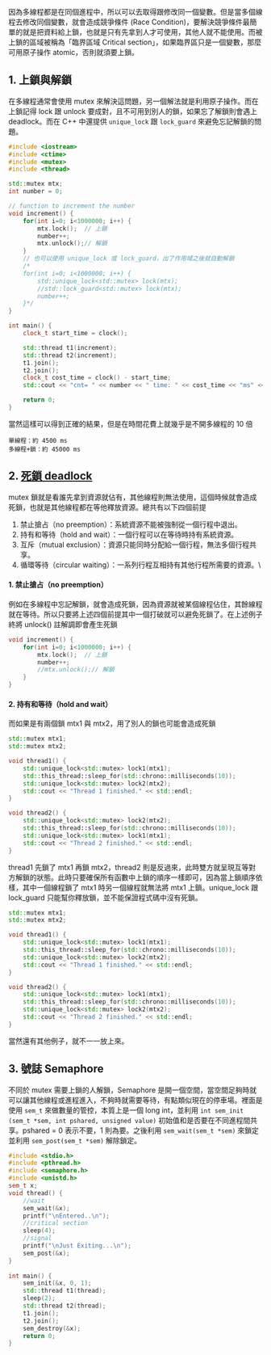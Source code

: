 因為多線程都是在同個進程中，所以可以去取得跟修改同一個變數。但是當多個線程去修改同個變數，就會造成競爭條件 (Race Condition)，要解決競爭條件最簡單的就是把資料給上鎖，也就是只有先拿到人才可使用，其他人就不能使用。而被上鎖的區域被稱為「臨界區域 Critical section」，如果臨界區只是一個變數，那麼可用原子操作 atomic，否則就須要上鎖。
 
## 1. 上鎖與解鎖
在多線程通常會使用 mutex 來解決這問題，另一個解法就是利用原子操作。而在上鎖記得 lock 跟 unlock 要成對，且不可用到別人的鎖，如果忘了解鎖則會遇上 deadlock。而在 C++ 中還提供 ```unique_lock``` 跟 ```lock_guard``` 來避免忘記解鎖的問題。
```cpp
#include <iostream>
#include <ctime>
#include <mutex>
#include <thread>

std::mutex mtx; 
int number = 0; 

// function to increment the number 
void increment() {
    for(int i=0; i<1000000; i++) {
        mtx.lock();  // 上鎖
        number++;
        mtx.unlock();// 解鎖 
    }
    // 也可以使用 unique_lock 或 lock_guard，出了作用域之後就自動解鎖
    /*
    for(int i=0; i<1000000; i++) {
        std::unique_lock<std::mutex> lock(mtx);
        //std::lock_guard<std::mutex> lock(mtx);
        number++;
    }*/
} 

int main() {
    clock_t start_time = clock();

    std::thread t1(increment);
    std::thread t2(increment);
    t1.join();
    t2.join();
    clock_t cost_time = clock() - start_time;
    std::cout << "cnt= " << number << " time: " << cost_time << "ms" << std::endl;

    return 0;
}
```
當然這樣可以得到正確的結果，但是在時間花費上就幾乎是不開多線程的 10 倍
```
單線程：約 4500 ms
多線程+鎖：約 45000 ms
```

## 2. [死鎖 deadlock](https://zh.wikipedia.org/zh-tw/%E6%AD%BB%E9%94%81)
mutex 鎖就是看誰先拿到資源就佔有，其他線程則無法使用，這個時候就會造成死鎖，也就是其他線程都在等他釋放資源。總共有以下四個前提
1. 禁止搶占（no preemption）：系統資源不能被強制從一個行程中退出。
2. 持有和等待（hold and wait）：一個行程可以在等待時持有系統資源。
3. 互斥（mutual exclusion）：資源只能同時分配給一個行程，無法多個行程共享。
4. 循環等待（circular waiting）：一系列行程互相持有其他行程所需要的資源。\

#### 1. 禁止搶占（no preemption）
例如在多線程中忘記解鎖，就會造成死鎖，因為資源就被某個線程佔住，其餘線程就在等待。所以只要將上述四個前提其中一個打破就可以避免死鎖了。在上述例子終將 unlock() 註解調即會產生死鎖
```cpp
void increment() { 
    for(int i=0; i<1000000; i++) {
        mtx.lock();  // 上鎖
        number++;
        //mtx.unlock();// 解鎖 
    }
} 
```
#### 2. 持有和等待（hold and wait）
而如果是有兩個鎖 mtx1 與 mtx2，用了別人的鎖也可能會造成死鎖
```cpp
std::mutex mtx1;
std::mutex mtx2;

void thread1() {
    std::unique_lock<std::mutex> lock1(mtx1);
    std::this_thread::sleep_for(std::chrono::milliseconds(10));
    std::unique_lock<std::mutex> lock2(mtx2);
    std::cout << "Thread 1 finished." << std::endl;
}

void thread2() {
    std::unique_lock<std::mutex> lock2(mtx2);
    std::this_thread::sleep_for(std::chrono::milliseconds(10));
    std::unique_lock<std::mutex> lock1(mtx1);
    std::cout << "Thread 2 finished." << std::endl;
}
```
thread1 先鎖了 mtx1 再鎖 mtx2，thread2 則是反過來，此時雙方就呈現互等對方解鎖的狀態。此時只要確保所有函數中上鎖的順序一樣即可，因為當上鎖順序依樣，其中一個線程鎖了 mtx1 時另一個線程就無法將 mtx1 上鎖。unique_lock 跟 lock_guard 只能幫你釋放鎖，並不能保證程式碼中沒有死鎖。
```cpp
std::mutex mtx1;
std::mutex mtx2;

void thread1() {
    std::unique_lock<std::mutex> lock1(mtx1);
    std::this_thread::sleep_for(std::chrono::milliseconds(10));
    std::unique_lock<std::mutex> lock2(mtx2);
    std::cout << "Thread 1 finished." << std::endl;
}

void thread2() {
    std::unique_lock<std::mutex> lock1(mtx1);
    std::this_thread::sleep_for(std::chrono::milliseconds(10));
    std::unique_lock<std::mutex> lock2(mtx2);
    std::cout << "Thread 2 finished." << std::endl;
}
```
當然還有其他例子，就不一一放上來。
## 3. 號誌 Semaphore
不同於 mutex 需要上鎖的人解鎖，Semaphore 是開一個空間，當空間足夠時就可以讓其他線程或進程進入，不夠時就需要等待，有點類似現在的停車場。裡面是使用 ```sem_t``` 來做數量的管控，本質上是一個 long int，並利用 ```int sem_init (sem_t *sem, int pshared, unsigned value)``` 初始值和是否要在不同進程間共享。pshared = 0 表示不要，1 則為要。之後利用 ```sem_wait(sem_t *sem)``` 來鎖定並利用 ```sem_post(sem_t *sem)``` 解除鎖定。
```cpp
#include <stdio.h> 
#include <pthread.h> 
#include <semaphore.h> 
#include <unistd.h> 
sem_t x; 
void thread() { 
    //wait 
    sem_wait(&x); 
    printf("\nEntered..\n"); 
    //critical section 
    sleep(4); 
    //signal 
    printf("\nJust Exiting...\n"); 
    sem_post(&x);
} 
  
int main() { 
    sem_init(&x, 0, 1); 
    std::thread t1(thread);
    sleep(2); 
    std::thread t2(thread);
    t1.join();
    t2.join();
    sem_destroy(&x); 
    return 0; 
} 
```
